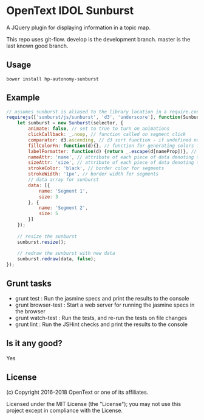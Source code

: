 # OpenText IDOL Sunburst

A JQuery plugin for displaying information in a topic map.

This repo uses git-flow. develop is the development branch. master is the last known good branch.

## Usage
    bower install hp-autonomy-sunburst
    
## Example
    
```js
// assumes sunburst is aliased to the library location in a require.config statement
requirejs(['sunburst/js/sunburst', 'd3', 'underscore'], function(Sunburst, d3, _) {
    let sunburst = new Sunburst(selector, {
        animate: false, // set to true to turn on animations
        clickCallback: _.noop, // function called on segment click
        comparator: d3.ascending, // d3 sort function - if undefined no sorting will be performed
        fillColorFn: function(d){}, // function for generating colors for d. Based on d3's category20c scale
        labelFormatter: function(d) {return _.escape(d[nameProp])}, // function for generating segment labels
        nameAttr: 'name', // attribute of each piece of data denoting the name
        sizeAttr: 'size', // attribute of each piece of data denoting the size
        strokeColor: 'black', // border color for segments
        strokeWidth: '1px', // border width for segments
        // data array for sunburst
        data: [{
            name: 'Segment 1',
            size: 3
        }, {
            name: 'Segment 2',
            size: 5
        }]
    });
    
    // resize the sunburst
    sunburst.resize();
    
    // redraw the sunburst with new data
    sunburst.redraw(data, false);
});
```

## Grunt tasks

* grunt test : Run the jasmine specs and print the results to the console
* grunt browser-test : Start a web server for running the jasmine specs in the browser
* grunt watch-test : Run the tests, and re-run the tests on file changes
* grunt lint : Run the JSHint checks and print the results to the console

## Is it any good?
Yes

## License

(c) Copyright 2016-2018 OpenText or one of its affiliates.

Licensed under the MIT License (the "License"); you may not use this project except in compliance with the License.
